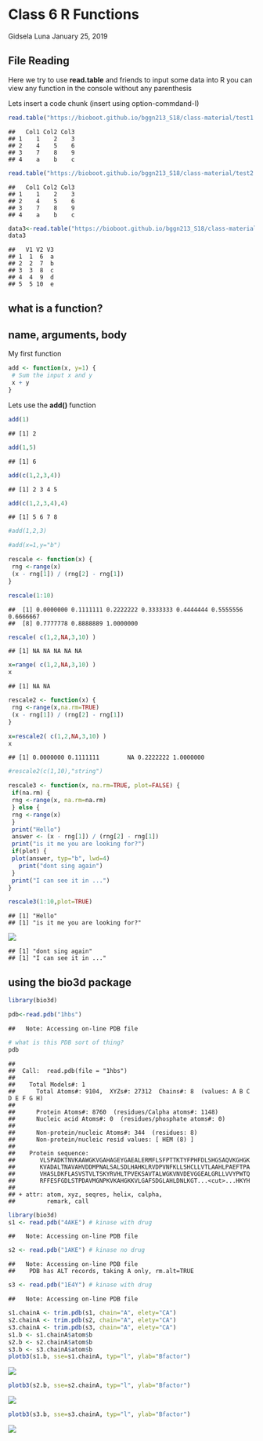 Class 6 R Functions
================
Gidsela Luna
January 25, 2019

File Reading
------------

Here we try to use **read.table** and friends to input some data into R you can view any function in the console without any parenthesis

Lets insert a code chunk (insert using option-commdand-I)

``` r
read.table("https://bioboot.github.io/bggn213_S18/class-material/test1.txt",header=TRUE,sep=",")
```

    ##   Col1 Col2 Col3
    ## 1    1    2    3
    ## 2    4    5    6
    ## 3    7    8    9
    ## 4    a    b    c

``` r
read.table("https://bioboot.github.io/bggn213_S18/class-material/test2.txt",header=TRUE,sep="$")
```

    ##   Col1 Col2 Col3
    ## 1    1    2    3
    ## 2    4    5    6
    ## 3    7    8    9
    ## 4    a    b    c

``` r
data3<-read.table("https://bioboot.github.io/bggn213_S18/class-material/test3.txt",sep="")
data3
```

    ##   V1 V2 V3
    ## 1  1  6  a
    ## 2  2  7  b
    ## 3  3  8  c
    ## 4  4  9  d
    ## 5  5 10  e

what is a function?
-------------------

name, arguments, body
---------------------

My first function

``` r
add <- function(x, y=1) {
 # Sum the input x and y
 x + y
}
```

Lets use the **add()** function

``` r
add(1)
```

    ## [1] 2

``` r
add(1,5)
```

    ## [1] 6

``` r
add(c(1,2,3,4))
```

    ## [1] 2 3 4 5

``` r
add(c(1,2,3,4),4)
```

    ## [1] 5 6 7 8

``` r
#add(1,2,3)
```

``` r
#add(x=1,y="b")
```

``` r
rescale <- function(x) {
 rng <-range(x)
 (x - rng[1]) / (rng[2] - rng[1])
}
```

``` r
rescale(1:10)
```

    ##  [1] 0.0000000 0.1111111 0.2222222 0.3333333 0.4444444 0.5555556 0.6666667
    ##  [8] 0.7777778 0.8888889 1.0000000

``` r
rescale( c(1,2,NA,3,10) )
```

    ## [1] NA NA NA NA NA

``` r
x=range( c(1,2,NA,3,10) )
x
```

    ## [1] NA NA

``` r
rescale2 <- function(x) {
 rng <-range(x,na.rm=TRUE)
 (x - rng[1]) / (rng[2] - rng[1])
}
```

``` r
x=rescale2( c(1,2,NA,3,10) )
x
```

    ## [1] 0.0000000 0.1111111        NA 0.2222222 1.0000000

``` r
#rescale2(c(1,10),"string") 
```

``` r
rescale3 <- function(x, na.rm=TRUE, plot=FALSE) {
 if(na.rm) {
 rng <-range(x, na.rm=na.rm)
 } else {
 rng <-range(x)
 }
 print("Hello")
 answer <- (x - rng[1]) / (rng[2] - rng[1])
 print("is it me you are looking for?")
 if(plot) {
 plot(answer, typ="b", lwd=4)
   print("dont sing again")
 }
 print("I can see it in ...")
}
```

``` r
rescale3(1:10,plot=TRUE)
```

    ## [1] "Hello"
    ## [1] "is it me you are looking for?"

![](Class06_files/figure-markdown_github/unnamed-chunk-19-1.png)

    ## [1] "dont sing again"
    ## [1] "I can see it in ..."

using the bio3d package
-----------------------

``` r
library(bio3d)
```

``` r
pdb<-read.pdb("1hbs")
```

    ##   Note: Accessing on-line PDB file

``` r
# what is this PDB sort of thing?
pdb
```

    ## 
    ##  Call:  read.pdb(file = "1hbs")
    ## 
    ##    Total Models#: 1
    ##      Total Atoms#: 9104,  XYZs#: 27312  Chains#: 8  (values: A B C D E F G H)
    ## 
    ##      Protein Atoms#: 8760  (residues/Calpha atoms#: 1148)
    ##      Nucleic acid Atoms#: 0  (residues/phosphate atoms#: 0)
    ## 
    ##      Non-protein/nucleic Atoms#: 344  (residues: 8)
    ##      Non-protein/nucleic resid values: [ HEM (8) ]
    ## 
    ##    Protein sequence:
    ##       VLSPADKTNVKAAWGKVGAHAGEYGAEALERMFLSFPTTKTYFPHFDLSHGSAQVKGHGK
    ##       KVADALTNAVAHVDDMPNALSALSDLHAHKLRVDPVNFKLLSHCLLVTLAAHLPAEFTPA
    ##       VHASLDKFLASVSTVLTSKYRVHLTPVEKSAVTALWGKVNVDEVGGEALGRLLVVYPWTQ
    ##       RFFESFGDLSTPDAVMGNPKVKAHGKKVLGAFSDGLAHLDNLKGT...<cut>...HKYH
    ## 
    ## + attr: atom, xyz, seqres, helix, calpha,
    ##         remark, call

``` r
library(bio3d)
s1 <- read.pdb("4AKE") # kinase with drug
```

    ##   Note: Accessing on-line PDB file

``` r
s2 <- read.pdb("1AKE") # kinase no drug
```

    ##   Note: Accessing on-line PDB file
    ##    PDB has ALT records, taking A only, rm.alt=TRUE

``` r
s3 <- read.pdb("1E4Y") # kinase with drug
```

    ##   Note: Accessing on-line PDB file

``` r
s1.chainA <- trim.pdb(s1, chain="A", elety="CA")
s2.chainA <- trim.pdb(s2, chain="A", elety="CA")
s3.chainA <- trim.pdb(s3, chain="A", elety="CA")
s1.b <- s1.chainA$atom$b
s2.b <- s2.chainA$atom$b
s3.b <- s3.chainA$atom$b
plotb3(s1.b, sse=s1.chainA, typ="l", ylab="Bfactor")
```

![](Class06_files/figure-markdown_github/unnamed-chunk-23-1.png)

``` r
plotb3(s2.b, sse=s2.chainA, typ="l", ylab="Bfactor")
```

![](Class06_files/figure-markdown_github/unnamed-chunk-23-2.png)

``` r
plotb3(s3.b, sse=s3.chainA, typ="l", ylab="Bfactor")
```

![](Class06_files/figure-markdown_github/unnamed-chunk-23-3.png)
